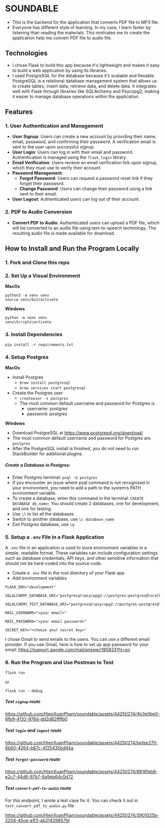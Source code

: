 # SOUNDABLE
- This is the backend for the application that converts PDF file to MP3 file.
- Everyone has different style of learning. In my case, I learn faster by listening than reading the materials. This motivates me to create the application help me convert PDF file to audio file.

## Technologies
- I chose Flask to build this app because it's lightweight and makes it easy to build a web application by using its libraries.
- I used PostgreSQL for the database because it’s scalable and flexable. PostgreSQL is a relational database management system that allows us to create tables, insert data, retrieve data, and delete data. It integrates well with Flask through libraries like SQLAlchemy and Psycopg2, making it easier to manage database operations within the application.

## Features
### 1. User Authentication and Management

- **User Signup**: Users can create a new account by providing their name, email, password, and confirming their password. A verification email is sent to the user upon successful signup.
- **User Login**: Users can log in with their email and password. Authentication is managed using the `flask_login` library.
- **Email Verification**: Users receive an email verification link upon signup, which they must use to verify their account.
- **Password Management**:
  - **Forgot Password**: Users can request a password reset link if they forget their password.
  - **Change Password**: Users can change their password using a link sent to their email.
- **User Logout**: Authenticated users can log out of their account.

### 2. PDF to Audio Conversion

- **Convert PDF to Audio**: Authenticated users can upload a PDF file, which will be converted to an audio file using text-to-speech technology. The resulting audio file is made available for download.

## How to Install and Run the Program Locally
### 1. Fork and Clone this repo
### 2. Set Up a Visual Environment
**MacOs**
``` 
python3 -m venv venv
source venv/bin/activate
```
**Windows**
```
python -m venv venv
venv\Scripts\activate
```
### 3. Install Dependencies
```
pip install -r requirements.txt
```
### 4. Setup Postgres
**MacOs**
- Install Postgres
  - `brew install postgresql`
  - `brew services start postgresql`
- Create the Postgres user
  - `createuser -s postgres`
  - The most common default username and password for Postgres is
    - username: postgres
    - password: postgres

**Windows**
- Download PostgreSQL at https://www.postgresql.org/download/ 
- The most common default username and password for Postgres are `postgres`
- After the PostgreSQL install is finished, you do not need to run StackBuilder for additional plugins.

##### Create a Database in Postgres:
- Enter Postgres terminal: `psql -U postgres`
- If you encounter an issue where psql command is not recognized in your environment, you need to add a path to the system’s PATH environment variable.
- To create a database, enter this command in the terminal: `CREATE DATABASE db_name;` You should create 2 databases, one for development, and one for testing.
- Use `\l` to list all the databases
- Switch to another database, use `\c database_name`
- Exit Postgres database, use `\q`

### 5. Setup a `.env` File in a Flask Application
A `.env` file in an application is used to store environment variables in a simple, readable format. These variables can include configuration settings such as database credentials, API keys, and other sensitive information that should not be hard-coded into the source code.

- Create a `.env` file in the root directory of your Flask app
- Add environment variables
```
FLASK_ENV="development"

SQLALCHEMY_DATABASE_URI="postgresql+psycopg2://postgres:postgres@localhost:5432/<dbname_development>"

SQLALCHEMY_TEST_DATABASE_URI="postgresql+psycopg2://postgres:postgres@localhost:5432/<dbname_testing>"

MAIL_USERNAME="<your email>"

MAIL_PASSWORD="<your email password>"

SECRET_KEY="<choose your secret key>"
```

I chose Gmail to send emails to the users. You can use a different email provider. If you use Gmail, here is how to set up app password for your email: https://support.google.com/mail/answer/185833?hl=en

### 6. Run the Program and Use Postman to Test
```
flask run
```
or
```
flask run --debug
```
##### Test `signup` route


https://github.com/HienXuanPham/soundable/assets/44250274/4b3e0be0-8fb9-4132-978d-dd2d82ffffb0


##### Test `login` and `logout` route


https://github.com/HienXuanPham/soundable/assets/44250274/befee270-6b60-4264-b87c-4f25435bd44a


##### Test `forgot-password` route


https://github.com/HienXuanPham/soundable/assets/44250274/8816feb8-e2c7-44d6-97b7-8a9eb64c0d72


##### Test `convert-pdf-to-audio` route
For this endpoint, I wrote a test case for it. You can check it out in `test_convert_pdf_to_audio.py` file


https://github.com/HienXuanPham/soundable/assets/44250274/3901025b-2204-45ce-a1f3-ab21429857fd







